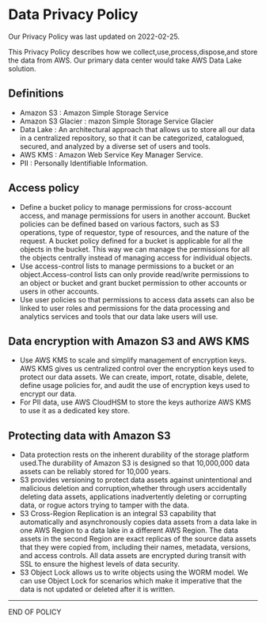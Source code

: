# Data Privacy Policy

Our Privacy Policy was last updated on 2022-02-25.

This Privacy Policy describes how we collect,use,process,dispose,and store the data from AWS. Our primary data center would take AWS Data Lake solution.


## Definitions

- Amazon S3 : Amazon Simple Storage Service 
- Amazon S3 Glacier : mazon Simple Storage Service Glacier 
- Data Lake : An architectural approach that allows us to store all our data in a centralized repository, so that it can be categorized, catalogued, secured, and analyzed by a diverse set of users and tools.
- AWS KMS : Amazon Web Service Key Manager Service.
- PII : Personally Identifiable Information.


## Access policy

-  Define a bucket policy to manage permissions for cross-account access, and manage permissions for users in another account. Bucket policies can be defined based on various factors, such as S3 operations, type of requestor, type of resources, and the nature of the request. A bucket policy defined for a bucket is applicable for all the objects in the bucket. This way we can manage the permissions for all the objects centrally instead of managing access for individual objects. 
-  Use access-control lists to manage permissions to a bucket or an object.Access-control lists can only provide read/write permissions to an object or bucket and grant bucket permission to other accounts or users in other accounts. 
-  Use user policies so that permissions to access data assets can also be linked to user roles and permissions for the data processing and analytics services and tools that our data lake users will use.


## Data encryption with Amazon S3 and AWS KMS

- Use AWS KMS to scale and simplify management of encryption keys. AWS KMS gives us centralized control over the encryption keys used to protect our data assets. We can create, import, rotate, disable, delete, define usage policies for, and audit the use of encryption keys used to encrypt our data. 
- For PII data, use AWS CloudHSM to store the keys authorize AWS KMS to use it as a dedicated key store.


## Protecting data with Amazon S3

- Data protection rests on the inherent durability of the storage platform used.The durability of Amazon S3 is designed so that 10,000,000 data assets can be reliably stored for 10,000 years.
- S3 provides versioning to protect data assets against unintentional and malicious deletion and corruption,whether through users accidentally deleting data assets, applications inadvertently deleting or corrupting data, or rogue actors trying to tamper with the data. 
- S3 Cross-Region Replication is an integral S3 capability that automatically and asynchronously copies data assets from a data lake in one AWS Region to a data lake in a different AWS Region. The data assets in the second Region are exact replicas of the source data assets that they were copied from, including their names, metadata, versions, and access controls. All data assets are encrypted during transit with SSL to ensure the highest levels of data security.
- S3 Object Lock allows us to write objects using the WORM model. We can use Object Lock for scenarios which make it imperative that the data is not updated or deleted after it is written. 


---
END OF POLICY



